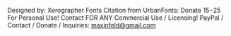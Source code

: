 Designed by: Xerographer Fonts 
Citation from UrbanFonts:
Donate $15-$25 For Personal Use!
Contact FOR ANY Commercial Use / Licensing!
PayPal / Contact / Donate / Inquiries: maxinfeld@gmail.com
